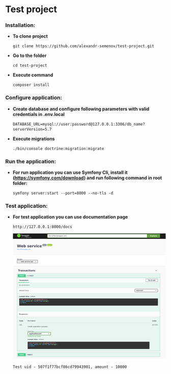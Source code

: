 Test project
===========

### Installation:
- **To clone project**
    ```
    git clone https://github.com/alexandr-semenov/test-project.git
    ```
- **Go to the folder**
    ```
    cd test-project
    ```
- **Execute command** 
   ```
   composer install
   ```
  
### Configure application:
- **Create database and configure following parameters with valid credentials in .env.local**
   ```
   DATABASE_URL=mysql://user:password@127.0.0.1:3306/db_name?serverVersion=5.7
   ```
- **Execute migrations**
   ```
   ./bin/console doctrine:migration:migrate
   ```
  
### Run the application:
- **For run application you can use Symfony Cli, install it (https://symfony.com/download) and run following command in root folder:**
    ```
    symfony server:start --port=8000 --no-tls -d
    ```
### Test application:
- **For test application you can use documentation page**
    ```
    http://127.0.0.1:8000/docs
    ```
    ![alt text](https://github.com/alexandr-semenov/test-project/blob/master/demo_image.png?raw=true)
    ```
    Test uid - 507f1f77bcf86cd79943901, amount - 10000
    ```